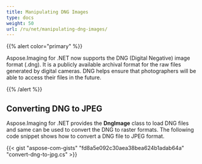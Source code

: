 ```yaml
---
title: Manipulating DNG Images
type: docs
weight: 50
url: /ru/net/manipulating-dng-images/
---
```


{{% alert color="primary" %}} 

Aspose.Imaging for .NET now supports the DNG (Digital Negative) image format (.dng). It is a publicly available archival format for the raw files generated by digital cameras. DNG helps ensure that photographers will be able to access their files in the future.

{{% /alert %}} 
## **Converting DNG to JPEG**
Aspose.Imaging for .NET provides the **DngImage** class to load DNG files and same can be used to convert the DNG to raster formats. The following code snippet shows how to convert a DNG file to JPEG format.

{{< gist "aspose-com-gists" "fd8a5e092c30aea38bea624b1adab64a" "convert-dng-to-jpg.cs" >}}
